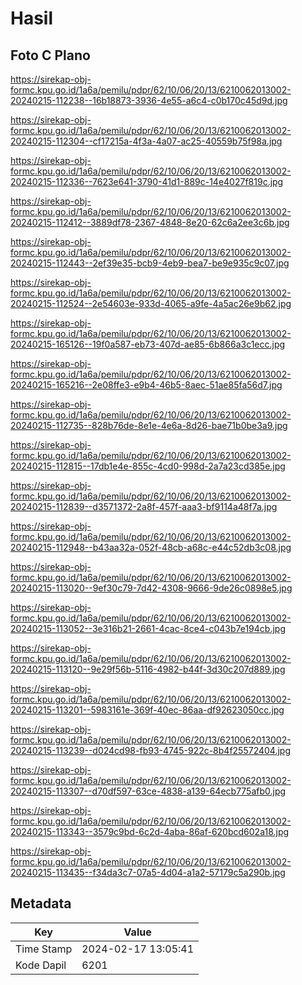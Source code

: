 # Hasil

## Foto C Plano

https://sirekap-obj-formc.kpu.go.id/1a6a/pemilu/pdpr/62/10/06/20/13/6210062013002-20240215-112238--16b18873-3936-4e55-a6c4-c0b170c45d9d.jpg

https://sirekap-obj-formc.kpu.go.id/1a6a/pemilu/pdpr/62/10/06/20/13/6210062013002-20240215-112304--cf17215a-4f3a-4a07-ac25-40559b75f98a.jpg

https://sirekap-obj-formc.kpu.go.id/1a6a/pemilu/pdpr/62/10/06/20/13/6210062013002-20240215-112336--7623e641-3790-41d1-889c-14e4027f819c.jpg

https://sirekap-obj-formc.kpu.go.id/1a6a/pemilu/pdpr/62/10/06/20/13/6210062013002-20240215-112412--3889df78-2367-4848-8e20-62c6a2ee3c6b.jpg

https://sirekap-obj-formc.kpu.go.id/1a6a/pemilu/pdpr/62/10/06/20/13/6210062013002-20240215-112443--2ef39e35-bcb9-4eb9-bea7-be9e935c9c07.jpg

https://sirekap-obj-formc.kpu.go.id/1a6a/pemilu/pdpr/62/10/06/20/13/6210062013002-20240215-112524--2e54603e-933d-4065-a9fe-4a5ac26e9b62.jpg

https://sirekap-obj-formc.kpu.go.id/1a6a/pemilu/pdpr/62/10/06/20/13/6210062013002-20240215-165126--19f0a587-eb73-407d-ae85-6b866a3c1ecc.jpg

https://sirekap-obj-formc.kpu.go.id/1a6a/pemilu/pdpr/62/10/06/20/13/6210062013002-20240215-165216--2e08ffe3-e9b4-46b5-8aec-51ae85fa56d7.jpg

https://sirekap-obj-formc.kpu.go.id/1a6a/pemilu/pdpr/62/10/06/20/13/6210062013002-20240215-112735--828b76de-8e1e-4e6a-8d26-bae71b0be3a9.jpg

https://sirekap-obj-formc.kpu.go.id/1a6a/pemilu/pdpr/62/10/06/20/13/6210062013002-20240215-112815--17db1e4e-855c-4cd0-998d-2a7a23cd385e.jpg

https://sirekap-obj-formc.kpu.go.id/1a6a/pemilu/pdpr/62/10/06/20/13/6210062013002-20240215-112839--d3571372-2a8f-457f-aaa3-bf9114a48f7a.jpg

https://sirekap-obj-formc.kpu.go.id/1a6a/pemilu/pdpr/62/10/06/20/13/6210062013002-20240215-112948--b43aa32a-052f-48cb-a68c-e44c52db3c08.jpg

https://sirekap-obj-formc.kpu.go.id/1a6a/pemilu/pdpr/62/10/06/20/13/6210062013002-20240215-113020--9ef30c79-7d42-4308-9666-9de26c0898e5.jpg

https://sirekap-obj-formc.kpu.go.id/1a6a/pemilu/pdpr/62/10/06/20/13/6210062013002-20240215-113052--3e316b21-2661-4cac-8ce4-c043b7e194cb.jpg

https://sirekap-obj-formc.kpu.go.id/1a6a/pemilu/pdpr/62/10/06/20/13/6210062013002-20240215-113120--9e29f56b-5116-4982-b44f-3d30c207d889.jpg

https://sirekap-obj-formc.kpu.go.id/1a6a/pemilu/pdpr/62/10/06/20/13/6210062013002-20240215-113201--5983161e-369f-40ec-86aa-df92623050cc.jpg

https://sirekap-obj-formc.kpu.go.id/1a6a/pemilu/pdpr/62/10/06/20/13/6210062013002-20240215-113239--d024cd98-fb93-4745-922c-8b4f25572404.jpg

https://sirekap-obj-formc.kpu.go.id/1a6a/pemilu/pdpr/62/10/06/20/13/6210062013002-20240215-113307--d70df597-63ce-4838-a139-64ecb775afb0.jpg

https://sirekap-obj-formc.kpu.go.id/1a6a/pemilu/pdpr/62/10/06/20/13/6210062013002-20240215-113343--3579c9bd-6c2d-4aba-86af-620bcd602a18.jpg

https://sirekap-obj-formc.kpu.go.id/1a6a/pemilu/pdpr/62/10/06/20/13/6210062013002-20240215-113435--f34da3c7-07a5-4d04-a1a2-57179c5a290b.jpg


## Metadata

| Key        | Value               |
| ---------- | ------------------- |
| Time Stamp | 2024-02-17 13:05:41 |
| Kode Dapil | 6201                |




